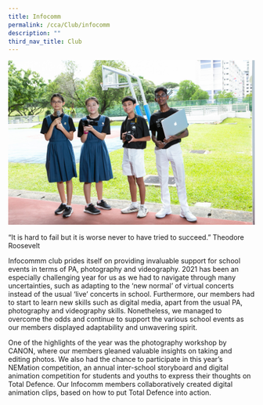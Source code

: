 ```yaml
---
title: Infocomm
permalink: /cca/Club/infocomm
description: ""
third_nav_title: Club
---
```

![](/images/IMG-0134_Infocomm.jpg)

“It is hard to fail but it is worse never to have tried to succeed.”
Theodore Roosevelt

Infocommm club prides itself on providing invaluable support for school events in terms of PA, photography and videography. 2021 has been an especially challenging year for us as we had to navigate through many uncertainties, such as adapting to the ‘new normal’ of virtual concerts instead of the usual ‘live’ concerts in school. Furthermore, our members had to start to learn new skills such as digital media, apart from the usual PA, photography and videography skills. Nonetheless, we managed to overcome the odds and continue to support the various school events as our members displayed adaptability and unwavering spirit.

One of the highlights of the year was the photography workshop by CANON, where our members gleaned valuable insights on taking and editing photos. We also had the chance to participate in this year’s NEMation competition, an annual inter-school storyboard and digital animation competition for students and youths to express their thoughts on Total Defence. Our Infocomm members collaboratively created digital animation clips, based on how to put Total Defence into action.
